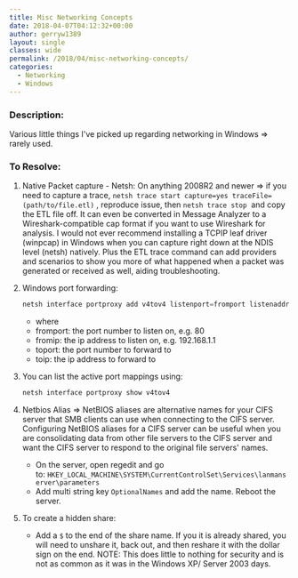 ```yaml
---
title: Misc Networking Concepts
date: 2018-04-07T04:12:32+00:00
author: gerryw1389
layout: single
classes: wide
permalink: /2018/04/misc-networking-concepts/
categories:
  - Networking
  - Windows
---
```

<!--more-->

### Description:

Various little things I've picked up regarding networking in Windows => rarely used.

### To Resolve:

1. Native Packet capture - Netsh: On anything 2008R2 and newer => if you need to capture a trace, `netsh trace start capture=yes traceFile=(path/to/file.etl)` , reproduce issue, then `netsh trace stop`  and copy the ETL file off. It can even be converted in Message Analyzer to a Wireshark-compatible cap format if you want to use Wireshark for analysis. I would not ever recommend installing a TCPIP leaf driver (winpcap) in Windows when you can capture right down at the NDIS level (netsh) natively. Plus the ETL trace command can add providers and scenarios to show you more of what happened when a packet was generated or received as well, aiding troubleshooting.

2. Windows port forwarding:

   ```powershell
   netsh interface portproxy add v4tov4 listenport=fromport listenaddress=fromip connectport=toport connectaddress=toip
   ```

   - where
   - fromport: the port number to listen on, e.g. 80  
   - fromip: the ip address to listen on, e.g. 192.168.1.1  
   - toport: the port number to forward to  
   - toip: the ip address to forward to

3. You can list the active port mappings using:

   ```powershell
   netsh interface portproxy show v4tov4
   ```

3. Netbios Alias => NetBIOS aliases are alternative names for your CIFS server that SMB clients can use when connecting to the CIFS server. Configuring NetBIOS aliases for a CIFS server can be useful when you are consolidating data from other file servers to the CIFS server and want the CIFS server to respond to the original file servers' names.

   - On the server, open regedit and go to: `HKEY_LOCAL_MACHINE\SYSTEM\CurrentControlSet\Services\lanmanserver\parameters` 
   - Add multi string key `OptionalNames` and add the name. Reboot the server.

4. To create a hidden share:  

   - Add a `$` to the end of the share name. If you it is already shared, you will need to unshare it, back out, and then reshare it with the dollar sign on the end. NOTE: This does little to nothing for security and is not as common as it was in the Windows XP/ Server 2003 days.